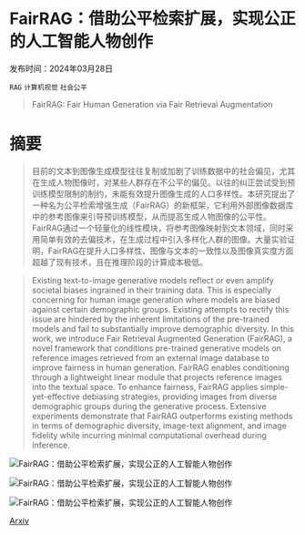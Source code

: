 # FairRAG：借助公平检索扩展，实现公正的人工智能人物创作

发布时间：2024年03月28日

`RAG` `计算机视觉` `社会公平`

> FairRAG: Fair Human Generation via Fair Retrieval Augmentation

# 摘要

> 目前的文本到图像生成模型往往复制或加剧了训练数据中的社会偏见，尤其在生成人物图像时，对某些人群存在不公平的偏见。以往的纠正尝试受到预训练模型限制的制约，未能有效提升图像生成的人口多样性。本研究提出了一种名为公平检索增强生成（FairRAG）的新框架，它利用外部图像数据库中的参考图像来引导预训练模型，从而提高生成人物图像的公平性。FairRAG通过一个轻量化的线性模块，将参考图像映射到文本领域，同时采用简单有效的去偏技术，在生成过程中引入多样化人群的图像。大量实验证明，FairRAG在提升人口多样性、图像与文本的一致性以及图像真实度方面超越了现有技术，且在推理阶段的计算成本极低。

> Existing text-to-image generative models reflect or even amplify societal biases ingrained in their training data. This is especially concerning for human image generation where models are biased against certain demographic groups. Existing attempts to rectify this issue are hindered by the inherent limitations of the pre-trained models and fail to substantially improve demographic diversity. In this work, we introduce Fair Retrieval Augmented Generation (FairRAG), a novel framework that conditions pre-trained generative models on reference images retrieved from an external image database to improve fairness in human generation. FairRAG enables conditioning through a lightweight linear module that projects reference images into the textual space. To enhance fairness, FairRAG applies simple-yet-effective debiasing strategies, providing images from diverse demographic groups during the generative process. Extensive experiments demonstrate that FairRAG outperforms existing methods in terms of demographic diversity, image-text alignment, and image fidelity while incurring minimal computational overhead during inference.

![FairRAG：借助公平检索扩展，实现公正的人工智能人物创作](../../../paper_images/2403.19964/x1.png)

![FairRAG：借助公平检索扩展，实现公正的人工智能人物创作](../../../paper_images/2403.19964/x2.png)

![FairRAG：借助公平检索扩展，实现公正的人工智能人物创作](../../../paper_images/2403.19964/x3.png)

[Arxiv](https://arxiv.org/abs/2403.19964)